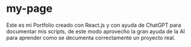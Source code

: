 # my-page

Este es mi Portfolio creado con React.js y con ayuda de ChatGPT para documentar mis scripts, de este modo aprovecho la gran ayuda de la AI para aprender como se decumenta correctamente un proyecto real.
